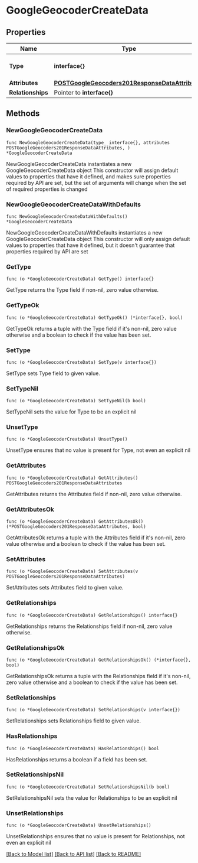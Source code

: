 # GoogleGeocoderCreateData

## Properties

Name | Type | Description | Notes
------------ | ------------- | ------------- | -------------
**Type** | **interface{}** | The resource&#39;s type | 
**Attributes** | [**POSTGoogleGeocoders201ResponseDataAttributes**](POSTGoogleGeocoders201ResponseDataAttributes.md) |  | 
**Relationships** | Pointer to **interface{}** |  | [optional] 

## Methods

### NewGoogleGeocoderCreateData

`func NewGoogleGeocoderCreateData(type_ interface{}, attributes POSTGoogleGeocoders201ResponseDataAttributes, ) *GoogleGeocoderCreateData`

NewGoogleGeocoderCreateData instantiates a new GoogleGeocoderCreateData object
This constructor will assign default values to properties that have it defined,
and makes sure properties required by API are set, but the set of arguments
will change when the set of required properties is changed

### NewGoogleGeocoderCreateDataWithDefaults

`func NewGoogleGeocoderCreateDataWithDefaults() *GoogleGeocoderCreateData`

NewGoogleGeocoderCreateDataWithDefaults instantiates a new GoogleGeocoderCreateData object
This constructor will only assign default values to properties that have it defined,
but it doesn't guarantee that properties required by API are set

### GetType

`func (o *GoogleGeocoderCreateData) GetType() interface{}`

GetType returns the Type field if non-nil, zero value otherwise.

### GetTypeOk

`func (o *GoogleGeocoderCreateData) GetTypeOk() (*interface{}, bool)`

GetTypeOk returns a tuple with the Type field if it's non-nil, zero value otherwise
and a boolean to check if the value has been set.

### SetType

`func (o *GoogleGeocoderCreateData) SetType(v interface{})`

SetType sets Type field to given value.


### SetTypeNil

`func (o *GoogleGeocoderCreateData) SetTypeNil(b bool)`

 SetTypeNil sets the value for Type to be an explicit nil

### UnsetType
`func (o *GoogleGeocoderCreateData) UnsetType()`

UnsetType ensures that no value is present for Type, not even an explicit nil
### GetAttributes

`func (o *GoogleGeocoderCreateData) GetAttributes() POSTGoogleGeocoders201ResponseDataAttributes`

GetAttributes returns the Attributes field if non-nil, zero value otherwise.

### GetAttributesOk

`func (o *GoogleGeocoderCreateData) GetAttributesOk() (*POSTGoogleGeocoders201ResponseDataAttributes, bool)`

GetAttributesOk returns a tuple with the Attributes field if it's non-nil, zero value otherwise
and a boolean to check if the value has been set.

### SetAttributes

`func (o *GoogleGeocoderCreateData) SetAttributes(v POSTGoogleGeocoders201ResponseDataAttributes)`

SetAttributes sets Attributes field to given value.


### GetRelationships

`func (o *GoogleGeocoderCreateData) GetRelationships() interface{}`

GetRelationships returns the Relationships field if non-nil, zero value otherwise.

### GetRelationshipsOk

`func (o *GoogleGeocoderCreateData) GetRelationshipsOk() (*interface{}, bool)`

GetRelationshipsOk returns a tuple with the Relationships field if it's non-nil, zero value otherwise
and a boolean to check if the value has been set.

### SetRelationships

`func (o *GoogleGeocoderCreateData) SetRelationships(v interface{})`

SetRelationships sets Relationships field to given value.

### HasRelationships

`func (o *GoogleGeocoderCreateData) HasRelationships() bool`

HasRelationships returns a boolean if a field has been set.

### SetRelationshipsNil

`func (o *GoogleGeocoderCreateData) SetRelationshipsNil(b bool)`

 SetRelationshipsNil sets the value for Relationships to be an explicit nil

### UnsetRelationships
`func (o *GoogleGeocoderCreateData) UnsetRelationships()`

UnsetRelationships ensures that no value is present for Relationships, not even an explicit nil

[[Back to Model list]](../README.md#documentation-for-models) [[Back to API list]](../README.md#documentation-for-api-endpoints) [[Back to README]](../README.md)


